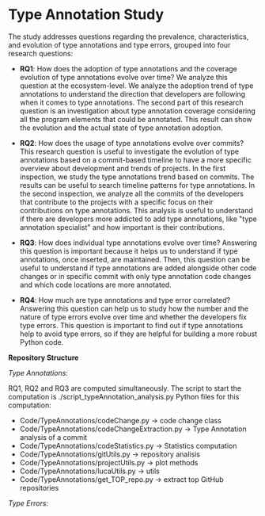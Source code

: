 # Type Annotation Study

The study addresses questions regarding the prevalence, characteristics, and evolution of type annotations and type errors, grouped into four research questions:

* **RQ1**: How does the adoption of type annotations and the coverage evolution of type annotations evolve over time?
	We analyze this question at the ecosystem-level. We analyze the adoption trend of type annotations to understand the direction that developers are following when it comes to type annotations. The second part of this research question is an investigation about type annotation coverage considering all the program elements that could be annotated. This result can show the evolution and the actual state of type annotation adoption.
    
* **RQ2**: How does the usage of type annotations evolve over commits?
	This research question is useful to investigate the evolution of type annotations based on a commit-based timeline to have a more specific overview about development and trends of projects. In the first inspection, we study the type annotations trend based on commits. The results can be useful to search timeline patterns for type annotations. In the second inspection, we analyze all the commits of the developers that contribute to the projects with a specific focus on their contributions on type annotations. This analysis is useful to understand if there are developers more addicted to add type annotations, like "type annotation specialist" and how important is their contributions.
	
* **RQ3**: How does individual type annotations evolve over time?
	Answering this question is important because it helps us to understand if type annotations, once inserted, are maintained. Then, this question can be useful to understand if type annotations are added alongside other code changes or in specific commit with only type annotation code changes and which code locations are more annotated.
	
* **RQ4**: How much are type annotations and type error correlated?
	Answering this question can help us to study how the number and the nature of type errors evolve over time and whether the developers fix type errors. This question is important to find out if type annotations help to avoid type errors, so if they are helpful for building a more robust Python code.

**Repository Structure**

_Type Annotations_:

RQ1, RQ2 and RQ3 are computed simultaneously. 
The script to start the computation is ./script_typeAnnotation_analysis.py
Python files for this computation:
* Code/TypeAnnotations/codeChange.py -> code change class
* Code/TypeAnnotations/codeChangeExtraction.py -> Type Annotation analysis of a commit
* Code/TypeAnnotations/codeStatistics.py -> Statistics computation
* Code/TypeAnnotations/gitUtils.py -> repository analisis
* Code/TypeAnnotations/projectUtils.py -> plot methods
* Code/TypeAnnotations/lucaUtils.py -> utils
* Code/TypeAnnotations/get_TOP_repo.py -> extract top GitHub repositories

_Type Errors_: